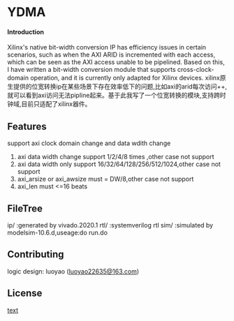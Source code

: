 # YDMA

#### Introduction
Xilinx's native bit-width conversion IP has efficiency issues in certain scenarios, such as when the AXI ARID is incremented with each access, which can be seen as the AXI access unable to be pipelined. Based on this, I have written a bit-width conversion module that supports cross-clock-domain operation, and it is currently only adapted for Xilinx devices.
xilinx原生提供的位宽转换ip在某些场景下存在效率低下的问题,比如axi的arid每次访问++,就可以看到axi访问无法pipline起来。基于此我写了一个位宽转换的模块,支持跨时钟域,目前只适配了xilinx器件。
## Features
support axi clock domain change and data wdith change
1. axi data width change support 1/2/4/8 times ,other case not support
2. axi data width only support 16/32/64/128/256/512/1024,other case not support
3. axi_arsize or axi_awsize must = DW/8,other case not support
4. axi_len must <=16 beats
## FileTree
ip/ :generated by vivado.2020.1
rtl/ :systemverilog rtl
sim/ :simulated by modelsim-10.6.d,useage:do run.do
## Contributing
logic design: luoyao (luoyao22635@163.com)
## License
[text](LICENSE)